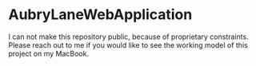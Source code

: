 # AubryLaneWebApplication
I can not make this repository public, because of proprietary constraints. Please reach out to me if you would like to see the working model of this project on my MacBook.
